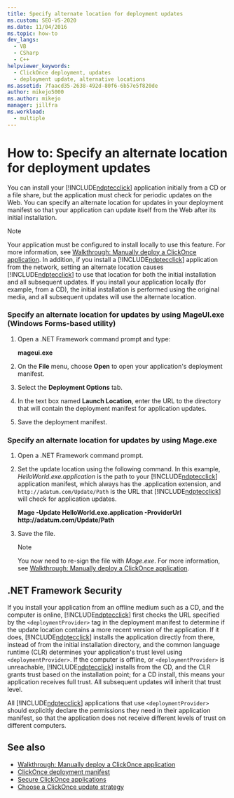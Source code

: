 ```yaml
---
title: Specify alternate location for deployment updates
ms.custom: SEO-VS-2020
ms.date: 11/04/2016
ms.topic: how-to
dev_langs: 
  - VB
  - CSharp
  - C++
helpviewer_keywords: 
  - ClickOnce deployment, updates
  - deployment update, alternative locations
ms.assetid: 7faacd35-2638-492d-80f6-6b57e5f820de
author: mikejo5000
ms.author: mikejo
manager: jillfra
ms.workload: 
  - multiple
---
```

# How to: Specify an alternate location for deployment updates
You can install your [!INCLUDE[ndptecclick](../deployment/includes/ndptecclick_md.md)] application initially from a CD or a file share, but the application must check for periodic updates on the Web. You can specify an alternate location for updates in your deployment manifest so that your application can update itself from the Web after its initial installation.

> [!NOTE]
> Your application must be configured to install locally to use this feature. For more information, see [Walkthrough: Manually deploy a ClickOnce application](../deployment/walkthrough-manually-deploying-a-clickonce-application.md). In addition, if you install a [!INCLUDE[ndptecclick](../deployment/includes/ndptecclick_md.md)] application from the network, setting an alternate location causes [!INCLUDE[ndptecclick](../deployment/includes/ndptecclick_md.md)] to use that location for both the initial installation and all subsequent updates. If you install your application locally (for example, from a CD), the initial installation is performed using the original media, and all subsequent updates will use the alternate location.

### Specify an alternate location for updates by using MageUI.exe (Windows Forms-based utility)

1. Open a .NET Framework command prompt and type:

     **mageui.exe**

2. On the **File** menu, choose **Open** to open your application's deployment manifest.

3. Select the **Deployment Options** tab.

4. In the text box named **Launch Location**, enter the URL to the directory that will contain the deployment manifest for application updates.

5. Save the deployment manifest.

### Specify an alternate location for updates by using Mage.exe

1. Open a .NET Framework command prompt.

2. Set the update location using the following command. In this example, *HelloWorld.exe.application* is the path to your [!INCLUDE[ndptecclick](../deployment/includes/ndptecclick_md.md)] application manifest, which always has the .application extension, and `http://adatum.com/Update/Path` is the URL that [!INCLUDE[ndptecclick](../deployment/includes/ndptecclick_md.md)] will check for application updates.

    **Mage -Update HelloWorld.exe.application -ProviderUrl http:\//adatum.com/Update/Path**

3. Save the file.

   > [!NOTE]
   > You now need to re-sign the file with *Mage.exe*. For more information, see [Walkthrough: Manually deploy a ClickOnce application](../deployment/walkthrough-manually-deploying-a-clickonce-application.md).

## .NET Framework Security
 If you install your application from an offline medium such as a CD, and the computer is online, [!INCLUDE[ndptecclick](../deployment/includes/ndptecclick_md.md)] first checks the URL specified by the `<deploymentProvider>` tag in the deployment manifest to determine if the update location contains a more recent version of the application. If it does, [!INCLUDE[ndptecclick](../deployment/includes/ndptecclick_md.md)] installs the application directly from there, instead of from the initial installation directory, and the common language runtime (CLR) determines your application's trust level using `<deploymentProvider>`. If the computer is offline, or `<deploymentProvider>` is unreachable, [!INCLUDE[ndptecclick](../deployment/includes/ndptecclick_md.md)] installs from the CD, and the CLR grants trust based on the installation point; for a CD install, this means your application receives full trust. All subsequent updates will inherit that trust level.

 All [!INCLUDE[ndptecclick](../deployment/includes/ndptecclick_md.md)] applications that use `<deploymentProvider>` should explicitly declare the permissions they need in their application manifest, so that the application does not receive different levels of trust on different computers.

## See also
- [Walkthrough: Manually deploy a ClickOnce application](../deployment/walkthrough-manually-deploying-a-clickonce-application.md)
- [ClickOnce deployment manifest](../deployment/clickonce-deployment-manifest.md)
- [Secure ClickOnce applications](../deployment/securing-clickonce-applications.md)
- [Choose a ClickOnce update strategy](../deployment/choosing-a-clickonce-update-strategy.md)
